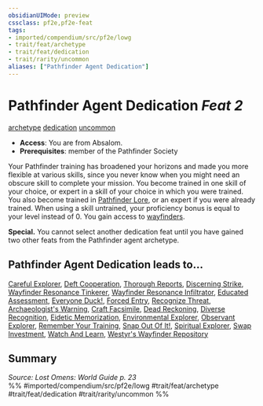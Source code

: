 ```yaml
---
obsidianUIMode: preview
cssclass: pf2e,pf2e-feat
tags:
- imported/compendium/src/pf2e/lowg
- trait/feat/archetype
- trait/feat/dedication
- trait/rarity/uncommon
aliases: ["Pathfinder Agent Dedication"]
---
```

# Pathfinder Agent Dedication  *Feat 2*  
[archetype](archetype.md)  [dedication](dedication.md)  [uncommon](uncommon.md)  

- **Access**: You are from Absalom.
- **Prerequisites**: member of the Pathfinder Society

Your Pathfinder training has broadened your horizons and made you more flexible at various skills, since you never know when you might need an obscure skill to complete your mission. You become trained in one skill of your choice, or expert in a skill of your choice in which you were trained. You also become trained in [Pathfinder Lore](../skills.md#Lore), or an expert if you were already trained. When using a skill untrained, your proficiency bonus is equal to your level instead of 0. You gain access to [wayfinders](../equipment/items/wayfinder.md).

**Special.** You cannot select another dedication feat until you have gained two other feats from the Pathfinder agent archetype.

## Pathfinder Agent Dedication leads to...

[Careful Explorer](careful-explorer-lowg.md), [Deft Cooperation](deft-cooperation-lowg.md), [Thorough Reports](thorough-reports-lowg.md), [Discerning Strike](discerning-strike-lopsg.md), [Wayfinder Resonance Tinkerer](wayfinder-resonance-tinkerer-lowg.md), [Wayfinder Resonance Infiltrator](wayfinder-resonance-infiltrator-lopsg.md), [Educated Assessment](educated-assessment-locg.md), [Everyone Duck!](everyone-duck-locg.md), [Forced Entry](forced-entry-locg.md), [Recognize Threat](recognize-threat-locg.md), [Archaeologist's Warning](archaeologists-warning-lopsg.md), [Craft Facsimile](craft-facsimile-lopsg.md), [Dead Reckoning](dead-reckoning-lopsg.md), [Diverse Recognition](diverse-recognition-lopsg.md), [Eidetic Memorization](eidetic-memorization-lopsg.md), [Environmental Explorer](environmental-explorer-lopsg.md), [Observant Explorer](observant-explorer-lopsg.md), [Remember Your Training](remember-your-training-lopsg.md), [Snap Out Of It!](snap-out-of-it-lopsg.md), [Spiritual Explorer](spiritual-explorer-lopsg.md), [Swap Investment](swap-investment-lopsg.md), [Watch And Learn](watch-and-learn-lopsg.md), [Westyr's Wayfinder Repository](westyrs-wayfinder-repository-lopsg.md)

## Summary

*Source: Lost Omens: World Guide p. 23*  
%% #imported/compendium/src/pf2e/lowg #trait/feat/archetype #trait/feat/dedication #trait/rarity/uncommon %%